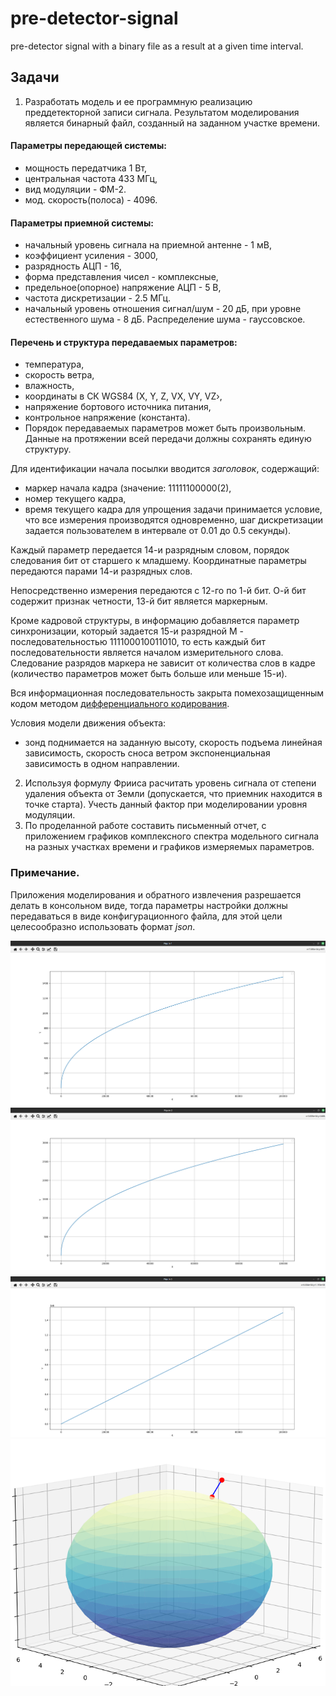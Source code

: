 # pre-detector-signal
pre-detector signal with a binary file as a result at a given time interval.

## Задачи
1. Разработать модель и ее программную реализацию преддетекторной записи сигнала. 
Результатом моделирования является бинарный файл, созданный на заданном участке  времени.

#### Параметры передающей системы:
- мощность передатчика 1 Вт,
- центральная частота 433 МГц,
- вид модуляции - ФМ-2.  
- мод. скорость(полоса) - 4096.

#### Параметры приемной системы:
- начальный уровень сигнала на приемной антенне - 1 мВ,
- коэффициент усиления - 3000,
- разрядность АЦП - 16,
- форма представления чисел - комплексные,
- предельное(опорное) напряжение АЦП - 5 В,
- частота дискретизации - 2.5 МГц.
- начальный уровень отношения сигнал/шум - 20 дБ, при уровне естественного шума - 8 дБ. Распределение шума - гауссовское.

#### Перечень и структура передаваемых параметров:
- температура,
- скорость ветра,
- влажность,
- координаты в СК WGS84 (X, Y, Z, VX, VY, VZ›,
- напряжение бортового источника питания,
- контрольное напряжение (константа).
- Порядок передаваемых параметров может быть произвольным. Данные на протяжении всей передачи должны сохранять единую структуру.

Для идентификации начала посылки вводится *заголовок*, содержащий:
- маркер начала кадра (значение: 11111100000(2),
- номер текущего кадра,
- время текущего кадра для упрощения задачи принимается условие, 
что все измерения производятся одновременно, шаг дискретизации задается пользователем в интервале от 0.01 до 0.5 секунды).

Каждый параметр передается 14-и разрядным словом, порядок следования бит от старшего к
младшему. Координатные параметры передаются парами 14-и разрядных слов. 

Непосредственно измерения передаются с 12-го по 1-й бит. О-й бит содержит признак четности, 13-й бит является маркерным.

Кроме кадровой структуры, в информацию добавляется параметр синхронизации, который задается 
15-и разрядной М - последовательностью 111100010011010, то есть каждый бит последовательности является началом измерительного слова.
Следование разрядов маркера не зависит от количества слов в кадре (количество параметров может быть больше или меньше 15-и).

Вся информационная последовательность закрыта помехозащищенным кодом методом [дифференциального кодирования](https://en.wikipedia.org/wiki/Differential_Manchester_encoding).

Условия модели движения объекта:
- зонд поднимается на заданную высоту, скорость подъема линейная зависимость, скорость сноса ветром экспоненциальная зависимость в одном направлении.

2) Используя формулу Фрииса расчитать уровень сигнала от степени удаления объекта от Земли (допускается, 
что приемник находится в точке старта). Учесть данный фактор при моделировании уровня модуляции.
3) По проделанной работе составить письменный отчет, с приложением графиков комплексного спектра модельного сигнала на
разных участках времени и графиков измеряемых параметров.
### Примечание.
Приложения моделирования и обратного извлечения разрешается делать в консольном виде, тогда параметры настройки должны
передаваться в виде конфигурационного файла, для этой цели целесообразно использовать формат _json_.

![image](assets/x.png)
![image](assets/y.png)
![image](assets/z.png)
![image](assets/geoid.png)